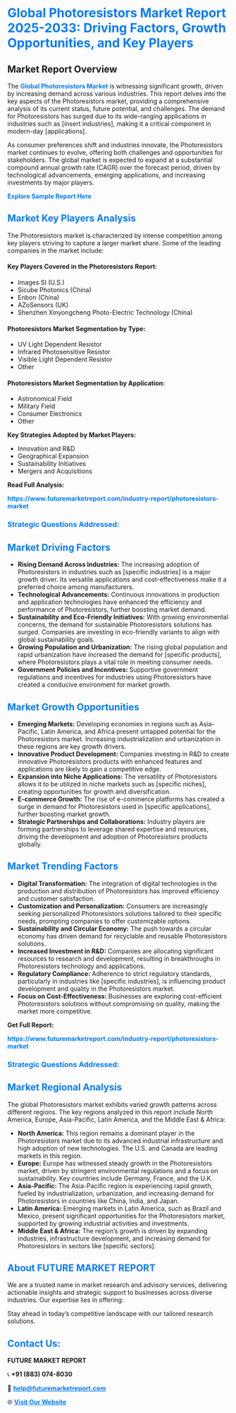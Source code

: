 <h1 style="color: #007BFF;">Global Photoresistors Market Report 2025-2033: Driving Factors, Growth Opportunities, and Key Players</h1>

<section id="overview">
<h2>Market Report Overview</h2>
<p>The <a href="https://www.futuremarketreport.com/industry-report/photoresistors-market" style="color: #007BFF; text-decoration: none;"><strong>Global Photoresistors Market</strong></a> is witnessing significant growth, driven by increasing demand across various industries. This report delves into the key aspects of the Photoresistors market, providing a comprehensive analysis of its current status, future potential, and challenges. The demand for Photoresistors has surged due to its wide-ranging applications in industries such as [insert industries], making it a critical component in modern-day [applications].</p>
<p>As consumer preferences shift and industries innovate, the Photoresistors market continues to evolve, offering both challenges and opportunities for stakeholders. The global market is expected to expand at a substantial compound annual growth rate (CAGR) over the forecast period, driven by technological advancements, emerging applications, and increasing investments by major players.</p>
</section>

<section id="overview">
<p><a href="https://www.futuremarketreport.com/request-sample/reportId=75091" style="color: #007BFF; text-decoration: none;"><strong>Explore Sample Report Here</strong></a></p>
</section>

<section id="key-players">
<h2 style="color: #007BFF;">Market Key Players Analysis</h2>
<p>The Photoresistors market is characterized by intense competition among key players striving to capture a larger market share. Some of the leading companies in the market include:</p>
<h4>Key Players Covered in the Photoresistors Report:</h4>
<ul><li>Images SI (U.S.)</li><li>Sicube Photonics (China)</li><li>Enbon (China)</li><li>AZoSensors (UK)</li><li>Shenzhen Xinyongcheng Photo-Electric Technology (China)</li></ul>
<h4>Photoresistors Market Segmentation by Type:</h4>
<ul><li>UV Light Dependent Resistor</li><li>Infrared Photosensitive Resistor</li><li>Visible Light Dependent Resistor</li><li>Other</li></ul>

<h4>Photoresistors Market Segmentation by Application:</h4>
<ul><li>Astronomical Field</li><li>Military Field</li><li>Consumer Electronics</li><li>Other</li></ul>
<p><strong>Key Strategies Adopted by Market Players:</strong></p>
<ul>
<li>Innovation and R&D</li>
<li>Geographical Expansion</li>
<li>Sustainability Initiatives</li>
<li>Mergers and Acquisitions</li>
</ul>
</section>

<section>
<p><strong>Read Full Analysis: </strong></p><a href="https://www.futuremarketreport.com/industry-report/photoresistors-market" style="color: #007BFF; text-decoration: none;"><strong>https://www.futuremarketreport.com/industry-report/photoresistors-market</strong></a>
<h3 style="color: #007BFF;">Strategic Questions Addressed:</h3>
</section>

<section id="driving-factors">
<h2 style="color: #007BFF;">Market Driving Factors</h2>
<ul>
<li><strong>Rising Demand Across Industries:</strong> The increasing adoption of Photoresistors in industries such as [specific industries] is a major growth driver. Its versatile applications and cost-effectiveness make it a preferred choice among manufacturers.</li>
<li><strong>Technological Advancements:</strong> Continuous innovations in production and application technologies have enhanced the efficiency and performance of Photoresistors, further boosting market demand.</li>
<li><strong>Sustainability and Eco-Friendly Initiatives:</strong> With growing environmental concerns, the demand for sustainable Photoresistors solutions has surged. Companies are investing in eco-friendly variants to align with global sustainability goals.</li>
<li><strong>Growing Population and Urbanization:</strong> The rising global population and rapid urbanization have increased the demand for [specific products], where Photoresistors plays a vital role in meeting consumer needs.</li>
<li><strong>Government Policies and Incentives:</strong> Supportive government regulations and incentives for industries using Photoresistors have created a conducive environment for market growth.</li>
</ul>
</section>

<section id="growth-opportunities">
<h2 style="color: #007BFF;">Market Growth Opportunities</h2>
<ul>
<li><strong>Emerging Markets:</strong> Developing economies in regions such as Asia-Pacific, Latin America, and Africa present untapped potential for the Photoresistors market. Increasing industrialization and urbanization in these regions are key growth drivers.</li>
<li><strong>Innovative Product Development:</strong> Companies investing in R&D to create innovative Photoresistors products with enhanced features and applications are likely to gain a competitive edge.</li>
<li><strong>Expansion into Niche Applications:</strong> The versatility of Photoresistors allows it to be utilized in niche markets such as [specific niches], creating opportunities for growth and diversification.</li>
<li><strong>E-commerce Growth:</strong> The rise of e-commerce platforms has created a surge in demand for Photoresistors used in [specific applications], further boosting market growth.</li>
<li><strong>Strategic Partnerships and Collaborations:</strong> Industry players are forming partnerships to leverage shared expertise and resources, driving the development and adoption of Photoresistors products globally.</li>
</ul>
</section>

<section id="trending-factors">
<h2 style="color: #007BFF;">Market Trending Factors</h2>
<ul>
<li><strong>Digital Transformation:</strong> The integration of digital technologies in the production and distribution of Photoresistors has improved efficiency and customer satisfaction.</li>
<li><strong>Customization and Personalization:</strong> Consumers are increasingly seeking personalized Photoresistors solutions tailored to their specific needs, prompting companies to offer customizable options.</li>
<li><strong>Sustainability and Circular Economy:</strong> The push towards a circular economy has driven demand for recyclable and reusable Photoresistors solutions.</li>
<li><strong>Increased Investment in R&D:</strong> Companies are allocating significant resources to research and development, resulting in breakthroughs in Photoresistors technology and applications.</li>
<li><strong>Regulatory Compliance:</strong> Adherence to strict regulatory standards, particularly in industries like [specific industries], is influencing product development and quality in the Photoresistors market.</li>
<li><strong>Focus on Cost-Effectiveness:</strong> Businesses are exploring cost-efficient Photoresistors solutions without compromising on quality, making the market more competitive.</li>
</ul>
</section>

<section>
<p><strong>Get Full Report: </strong></p><a href="https://www.futuremarketreport.com/industry-report/photoresistors-market" style="color: #007BFF; text-decoration: none;"><strong>https://www.futuremarketreport.com/industry-report/photoresistors-market</strong></a>
<h3 style="color: #007BFF;">Strategic Questions Addressed:</h3>
</section>


<section id="regional-analysis">
<h2 style="color: #007BFF;">Market Regional Analysis</h2>
<p>The global Photoresistors market exhibits varied growth patterns across different regions. The key regions analyzed in this report include North America, Europe, Asia-Pacific, Latin America, and the Middle East & Africa:</p>
<ul>
<li><strong>North America:</strong> This region remains a dominant player in the Photoresistors market due to its advanced industrial infrastructure and high adoption of new technologies. The U.S. and Canada are leading markets in this region.</li>
<li><strong>Europe:</strong> Europe has witnessed steady growth in the Photoresistors market, driven by stringent environmental regulations and a focus on sustainability. Key countries include Germany, France, and the U.K.</li>
<li><strong>Asia-Pacific:</strong> The Asia-Pacific region is experiencing rapid growth, fueled by industrialization, urbanization, and increasing demand for Photoresistors in countries like China, India, and Japan.</li>
<li><strong>Latin America:</strong> Emerging markets in Latin America, such as Brazil and Mexico, present significant opportunities for the Photoresistors market, supported by growing industrial activities and investments.</li>
<li><strong>Middle East & Africa:</strong> The region’s growth is driven by expanding industries, infrastructure development, and increasing demand for Photoresistors in sectors like [specific sectors].</li>
</ul>
</section>

<footer>
<h2 style="color: #007BFF;">About FUTURE MARKET REPORT</h2>
<p>We are a trusted name in market research and advisory services, delivering actionable insights and strategic support to businesses across diverse industries. Our expertise lies in offering:</p>

<p>Stay ahead in today’s competitive landscape with our tailored research solutions.</p>

<h2 style="color: #007BFF;">Contact Us:</h2>
<p><strong>FUTURE MARKET REPORT</strong></p>
<p>📞 <strong>+91 (883) 074-8030</strong></p>
<p>📧 <strong><a href="mailto:help@futuremarketreport.com" style="color: #007BFF;">help@futuremarketreport.com</a></strong></p>
<p>🌐 <strong><a href="https://www.futuremarketreport.com/" style="color: #007BFF;">Visit Our Website</a></strong></p>
</footer>